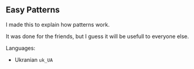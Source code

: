 ## Easy Patterns

I made this to explain how patterns work.

It was done for the friends, but I guess it will be usefull to everyone else.

Languages:
- Ukranian `uk_UA`